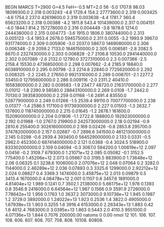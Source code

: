 BEGN
MARCS T=2900 G=4.5 FeH=-0.5 MT=2.0
                  56
-5.0 1707.8 98.03 18099300.0 2.318 0.003243 
-4.8 1729.4 154.2 27773600.0 2.319 0.003425 
-4.6 1754.2 237.0 42619600.0 2.319 0.003638 
-4.4 1781.7 360.4 65623200.0 2.318 0.00388 
-4.2 1811.8 543.4 101439000.0 2.317 0.004151 
-4.0 1844.1 814.2 157278000.0 2.316 0.004449 
-3.8 1878.6 1214.0 244438000.0 2.315 0.004773 
-3.6 1915.0 1806.0 380744000.0 2.313 0.005123 
-3.4 1953.4 2678.0 594575000.0 2.311 0.0055 
-3.2 1993.9 3967.0 931774000.0 2.309 0.005906 
-3.0 2037.0 5867.0 1469080000.0 2.306 0.006348 
-2.9 2059.2 7133.0 1846150000.0 2.305 0.006581 
-2.8 2082.5 8670.0 2327430000.0 2.303 0.006828 
-2.7 2106.8 10530.0 2941440000.0 2.302 0.007089 
-2.6 2132.0 12790.0 3727310000.0 2.3 0.007366 
-2.5 2158.4 15530.0 4736850000.0 2.298 0.007662 
-2.4 2185.9 18840.0 6038910000.0 2.295 0.00798 
-2.3 2214.8 22840.0 7725620000.0 2.292 0.008325 
-2.2 2245.2 27650.0 9921310000.0 2.289 0.008701 
-2.1 2277.2 33450.0 12795600000.0 2.286 0.009116 
-2.0 2311.2 40410.0 16583800000.0 2.282 0.009583 
-1.9 2347.7 48720.0 21631700000.0 2.277 0.01012 
-1.8 2390.9 58580.0 28843100000.0 2.269 0.0108 
-1.7 2442.0 70130.0 39358300000.0 2.259 0.01168 
-1.6 2491.4 83550.0 52877900000.0 2.249 0.01266 
-1.5 2539.4 99110.0 70077700000.0 2.238 0.01377 
-1.4 2586.5 117100.0 91739300000.0 2.227 0.01503 
-1.3 2632.7 137800.0 118745000000.0 2.215 0.01645 
-1.2 2678.1 161600.0 152090000000.0 2.204 0.01806 
-1.1 2722.8 188800.0 192923000000.0 2.192 0.01988 
-1.0 2767.0 219900.0 242573000000.0 2.18 0.02194 
-0.9 2810.6 255400.0 302616000000.0 2.169 0.02426 
-0.8 2853.8 295700.0 374782000000.0 2.157 0.02687 
-0.7 2896.6 341500.0 461213000000.0 2.145 0.0298 
-0.6 2939.4 393400.0 564529000000.0 2.133 0.0331 
-0.5 2982.0 452300.0 687414000000.0 2.121 0.0368 
-0.4 3024.5 518900.0 833302000000.0 2.109 0.04094 
-0.3 3067.0 594200.0 1.00619e+12 2.097 0.0456 
-0.2 3109.7 679300.0 1.21071e+12 2.085 0.05082 
-0.1 3152.5 775400.0 1.45206e+12 2.073 0.05667 
0.0 3195.5 883900.0 1.73648e+12 2.06 0.06325 
0.1 3238.6 1006000.0 2.07076e+12 2.048 0.07064 
0.2 3282.0 1144000.0 2.46289e+12 2.036 0.07893 
0.3 3325.6 1299000.0 2.92212e+12 2.024 0.08827 
0.4 3369.3 1474000.0 3.45875e+12 2.013 0.09879 
0.5 3413.4 1670000.0 4.08478e+12 2.001 0.1107 
0.6 3457.6 1891000.0 4.81404e+12 1.989 0.1241 
0.7 3502.1 2138000.0 5.66175e+12 1.978 0.1393 
0.8 3546.9 2416000.0 6.64564e+12 1.967 0.1566 
0.9 3591.9 2726000.0 7.78642e+12 1.956 0.1763 
1.0 3637.2 3073000.0 9.10736e+12 1.945 0.1987 
1.2 3729.0 3892000.0 1.24022e+13 1.923 0.2536 
1.4 3822.0 4905000.0 1.67938e+13 1.903 0.3255 
1.6 3916.4 6153000.0 2.26343e+13 1.883 0.42 
1.8 4012.4 7683000.0 3.0395e+13 1.863 0.5443 
2.0 4110.3 9551000.0 4.07136e+13 1.844 0.7076 
200000.00
natoms              0      0.00
nmol          12
          101.         106.       107.      108.         606.        607.        608.
          707.         708.       808.    10108.       60808.
